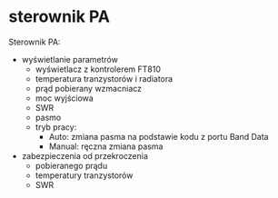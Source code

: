 # sterownik PA
Sterownik PA:
- wyświetlanie parametrów
  - wyświetlacz z kontrolerem FT810 
  - temperatura tranzystorów i radiatora
  - prąd pobierany wzmacniacz
  - moc wyjściowa
  - SWR
  - pasmo
  - tryb pracy:
    - Auto: zmiana pasma na podstawie kodu z portu Band Data
    - Manual: ręczna zmiana pasma
- zabezpieczenia od przekroczenia
  - pobieranego prądu
  - temperatury tranzystorów
  - SWR
